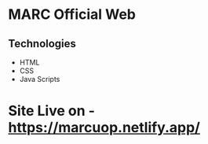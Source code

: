 # MARC Official Web

## Technologies
- HTML
- CSS
- Java Scripts

# Site Live on - https://marcuop.netlify.app/
